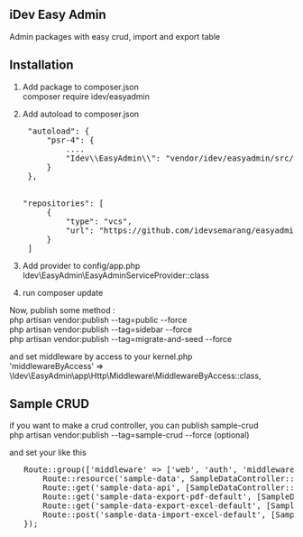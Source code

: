 ## iDev Easy Admin

Admin packages with easy crud, import and export table 

## Installation
1. Add package to composer.json <br>
composer require idev/easyadmin

2. Add autoload to composer.json
   <pre>
    "autoload": {
        "psr-4": {
            ....
            "Idev\\EasyAdmin\\": "vendor/idev/easyadmin/src/"
        }
    },


   "repositories": [
        {
            "type": "vcs",
            "url": "https://github.com/idevsemarang/easyadmin"
        }
    ]
   </pre>
 
3. Add provider to config/app.php <br>
Idev\EasyAdmin\EasyAdminServiceProvider::class

4. run composer update

Now, publish some method :<br>
php artisan vendor:publish --tag=public --force  <br>
php artisan vendor:publish --tag=sidebar --force  <br>
php artisan vendor:publish --tag=migrate-and-seed --force  <br>

and set middleware by access to your kernel.php  <br>
'middlewareByAccess' => \Idev\EasyAdmin\app\Http\Middleware\MiddlewareByAccess::class,

## Sample CRUD
if you want to make a crud controller, you can publish sample-crud <br>
php artisan vendor:publish --tag=sample-crud --force (optional)  <br>

and set your like this
<pre>
   Route::group(['middleware' => ['web', 'auth', 'middlewareByAccess']], function () {
       Route::resource('sample-data', SampleDataController::class);
       Route::get('sample-data-api', [SampleDataController::class, 'indexApi'])->name('sample-data.listapi');
       Route::get('sample-data-export-pdf-default', [SampleDataController::class, 'exportPdf'])->name('sample-data.export-pdf-default');
       Route::get('sample-data-export-excel-default', [SampleDataController::class, 'exportExcel'])->name('sample-data.export-excel-default');
       Route::post('sample-data-import-excel-default', [SampleDataController::class, 'importExcel'])->name('sample-data.import-excel-default');
   });
</pre>


